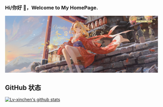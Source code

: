 ### Hi/你好 👋，Welcome to My HomePage.

![](./background_pic.jpg)

## GitHub 状态
[![Lv-xinchen's github stats](https://github-readme-stats.vercel.app/api?username=drpasserby&theme=vue&show_icons=true&locale=cn)](https://github.com/drpasserby/)

